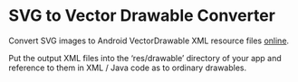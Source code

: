# SVG to Vector Drawable Converter
Convert SVG images to Android VectorDrawable XML resource files [online](https://svg2vector.com).

Put the output XML files into the ‘res/drawable’ directory of your app and reference to them in XML / Java code as to ordinary drawables.
